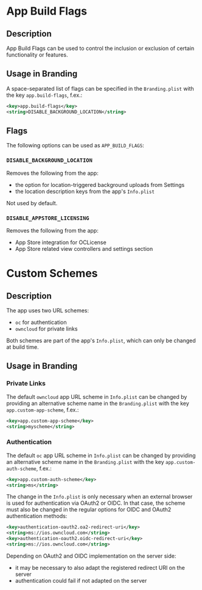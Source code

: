 # App Build Flags

## Description

App Build Flags can be used to control the inclusion or exclusion of certain functionality or features.

## Usage in Branding

A space-separated list of flags can be specified in the `Branding.plist` with the key `app.build-flags`, f.ex.:

```xml
<key>app.build-flags</key>
<string>DISABLE_BACKGROUND_LOCATION</string>
```

## Flags

The following options can be used as `APP_BUILD_FLAGS`:

### `DISABLE_BACKGROUND_LOCATION`

Removes the following from the app:
- the option for location-triggered background uploads from Settings
- the location description keys from the app's `Info.plist`

Not used by default.

### `DISABLE_APPSTORE_LICENSING`

Removes the following from the app:
- App Store integration for OCLicense
- App Store related view controllers and settings section


# Custom Schemes

## Description

The app uses two URL schemes:
- `oc` for authentication
- `owncloud` for private links

Both schemes are part of the app's `Info.plist`, which can only be changed at build time.

## Usage in Branding

### Private Links

The default `owncloud` app URL scheme in `Info.plist` can be changed by providing an alternative scheme name in the `Branding.plist` with the key `app.custom-app-scheme`, f.ex.:

```xml
<key>app.custom-app-scheme</key>
<string>myscheme</string>
```

### Authentication

The default `oc` app URL scheme in `Info.plist` can be changed by providing an alternative scheme name in the `Branding.plist` with the key `app.custom-auth-scheme`, f.ex.:

```xml
<key>app.custom-auth-scheme</key>
<string>ms</string>
```

The change in the `Info.plist` is only necessary when an external browser is used for authentication via OAuth2 or OIDC. In that case, the scheme must also be changed in the regular options for OIDC and OAuth2 authentication methods:

```xml
<key>authentication-oauth2.oa2-redirect-uri</key>
<string>ms://ios.owncloud.com</string>
<key>authentication-oauth2.oidc-redirect-uri</key>
<string>ms://ios.owncloud.com</string>
```

Depending on OAuth2 and OIDC implementation on the server side:
- it may be necessary to also adapt the registered redirect URI on the server
- authentication could fail if not adapted on the server
